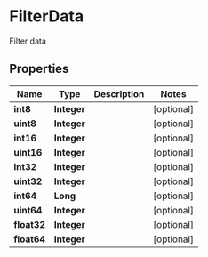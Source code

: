 

# FilterData

Filter data

## Properties

Name | Type | Description | Notes
------------ | ------------- | ------------- | -------------
**int8** | **Integer** |  |  [optional]
**uint8** | **Integer** |  |  [optional]
**int16** | **Integer** |  |  [optional]
**uint16** | **Integer** |  |  [optional]
**int32** | **Integer** |  |  [optional]
**uint32** | **Integer** |  |  [optional]
**int64** | **Long** |  |  [optional]
**uint64** | **Integer** |  |  [optional]
**float32** | **Integer** |  |  [optional]
**float64** | **Integer** |  |  [optional]



